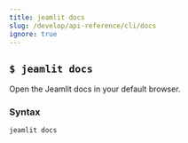 ```yaml
---
title: jeamlit docs
slug: /develop/api-reference/cli/docs
ignore: true
---
```


## `$ jeamlit docs`

Open the Jeamlit docs in your default browser.

### Syntax

```
jeamlit docs
```
